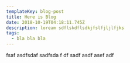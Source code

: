 ```yaml
---
templateKey: blog-post
title: Here is Blog
date: 2018-10-19T04:18:11.745Z
description: loream sdflskdflsdkjfslfjljlfjks
tags:
  - bla bla bla
---
```

fsaf asdfsdaf sadfsda f df sadf asdf asef adf
